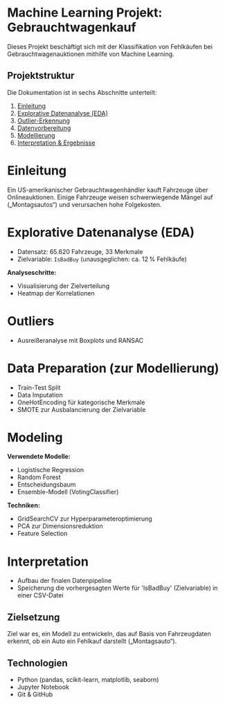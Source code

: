 # Machine Learning Projekt: Gebrauchtwagenkauf

Dieses Projekt beschäftigt sich mit der Klassifikation von Fehlkäufen bei Gebrauchtwagenauktionen mithilfe von Machine Learning.

## Projektstruktur

Die Dokumentation ist in sechs Abschnitte unterteilt:

1. [Einleitung](docs/1.Einleitung.pdf)  
2. [Explorative Datenanalyse (EDA)](docs/2.EDA.pdf)  
3. [Outlier-Erkennung](docs/3.Outliers.pdf)  
4. [Datenvorbereitung](docs/4.Data_Preperation.pdf)  
5. [Modellierung](docs/5.Modeling.pdf)  
6. [Interpretation & Ergebnisse](docs/6.Interpretation.pdf)

# Einleitung

Ein US-amerikanischer Gebrauchtwagenhändler kauft Fahrzeuge über Onlineauktionen. Einige Fahrzeuge weisen schwerwiegende Mängel auf („Montagsautos“) und verursachen hohe Folgekosten.

# Explorative Datenanalyse (EDA)

- Datensatz: 65.620 Fahrzeuge, 33 Merkmale  
- Zielvariable: `IsBadBuy` (unausgeglichen: ca. 12 % Fehlkäufe)

**Analyseschritte:**
- Visualisierung der Zielverteilung  
- Heatmap der Korrelationen

# Outliers

- Ausreißeranalyse mit Boxplots und RANSAC  

# Data Preparation (zur Modellierung)

- Train-Test Split
- Data Imputation
- OneHotEncoding für kategorische Merkmale
- SMOTE zur Ausbalancierung der Zielvariable 

# Modeling

**Verwendete Modelle:**
- Logistische Regression  
- Random Forest  
- Entscheidungsbaum  
- Ensemble-Modell (VotingClassifier)

**Techniken:**
 
- GridSearchCV zur Hyperparameteroptimierung  
- PCA zur Dimensionsreduktion
- Feature Selection

# Interpretation

- Aufbau der finalen Datenpipeline
- Speicherung die vorhergesagten Werte für 'IsBadBuy' (Zielvariable) in einer CSV-Datei


## Zielsetzung

Ziel war es, ein Modell zu entwickeln, das auf Basis von Fahrzeugdaten erkennt, ob ein Auto ein Fehlkauf darstellt („Montagsauto“).

## Technologien

- Python (pandas, scikit-learn, matplotlib, seaborn)
- Jupyter Notebook
- Git & GitHub


